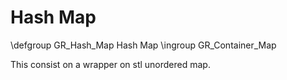 Hash Map
========


\defgroup GR_Hash_Map Hash Map
\ingroup GR_Container_Map

This consist on a wrapper on stl unordered map.
